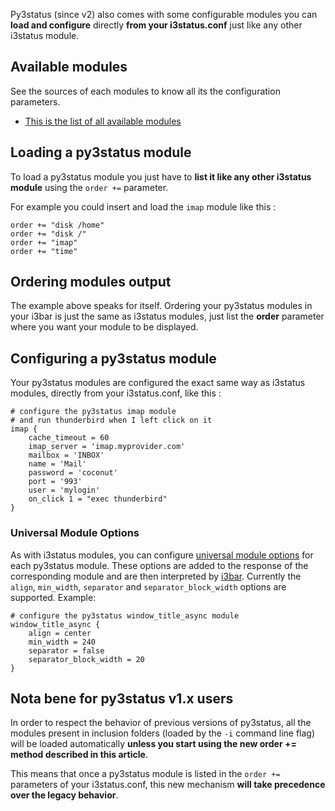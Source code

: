 Py3status (since v2) also comes with some configurable modules you can **load and configure** directly **from your i3status.conf** just like any other i3status module.

## Available modules
See the sources of each modules to know all its the configuration parameters.

* [This is the list of all available modules](https://github.com/ultrabug/py3status/tree/master/py3status/modules)

## Loading a py3status module
To load a py3status module you just have to **list it like any other i3status module** using the `order +=` parameter.

For example you could insert and load the `imap` module like this :

    order += "disk /home"
    order += "disk /"
    order += "imap"
    order += "time"

## Ordering modules output
The example above speaks for itself. Ordering your py3status modules in your i3bar is just the same as i3status modules, just list the **order** parameter where you want your module to be displayed.

## Configuring a py3status module
Your py3status modules are configured the exact same way as i3status modules, directly from your i3status.conf, like this :

    # configure the py3status imap module
    # and run thunderbird when I left click on it
    imap {
        cache_timeout = 60
        imap_server = 'imap.myprovider.com'
        mailbox = 'INBOX'
        name = 'Mail'
        password = 'coconut'
        port = '993'
        user = 'mylogin'
        on_click 1 = "exec thunderbird"
    }

### Universal Module Options
As with i3status modules, you can configure [universal module options](http://i3wm.org/i3status/manpage.html#_universal_module_options) for each py3status module. These options are added to the response of the corresponding module and are then interpreted by [i3bar](https://i3wm.org/docs/i3bar-protocol.html#_blocks_in_detail). Currently the ```align```, ```min_width```, ```separator``` and ```separator_block_width``` options are supported. Example:

    # configure the py3status window_title_async module
    window_title_async {
        align = center
        min_width = 240
        separator = false
        separator_block_width = 20
    }

## Nota bene for py3status v1.x users
In order to respect the behavior of previous versions of py3status, all the modules present in inclusion folders (loaded by the `-i` command line flag) will be loaded automatically **unless you start using the new order += method described in this article**.

This means that once a py3status module is listed in the `order +=` parameters of your i3status.conf, this new mechanism **will take precedence over the legacy behavior**.
